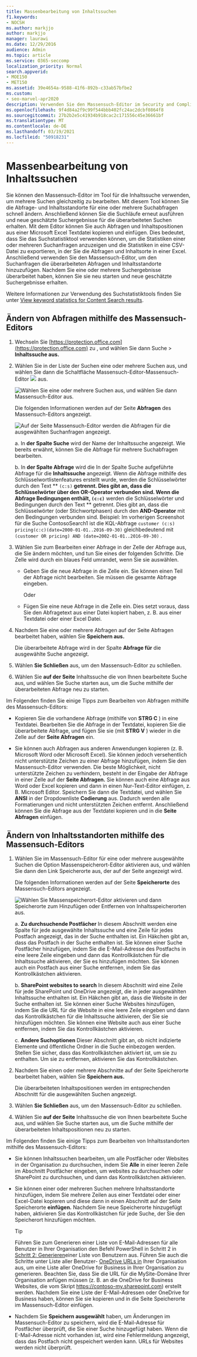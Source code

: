 ```yaml
---
title: Massenbearbeitung von Inhaltssuchen
f1.keywords:
- NOCSH
ms.author: markjjo
author: markjjo
manager: laurawi
ms.date: 12/29/2016
audience: Admin
ms.topic: article
ms.service: O365-seccomp
localization_priority: Normal
search.appverid:
- MOE150
- MET150
ms.assetid: 39e4654a-9588-41f6-892b-c33ab57bfbe2
ms.custom:
- seo-marvel-apr2020
description: Verwenden Sie den Massensuch-Editor im Security and Compliance Center, um die Abfrage- und Inhaltsstandorte für eine oder mehrere Inhaltssuchen schnell zu ändern.
ms.openlocfilehash: 9f4d84a2f9c99f544bbb402fc24ac2dcbf0864f8
ms.sourcegitcommit: 27b2b2e5c41934b918cac2c171556c45e36661bf
ms.translationtype: MT
ms.contentlocale: de-DE
ms.lasthandoff: 03/19/2021
ms.locfileid: "50918231"
---
```

# <a name="bulk-edit-content-searches"></a>Massenbearbeitung von Inhaltssuchen

Sie können den Massensuch-Editor im Tool für die Inhaltssuche verwenden, um mehrere Suchen gleichzeitig zu bearbeiten. Mit diesem Tool können Sie die Abfrage- und Inhaltsstandorte für eine oder mehrere Suchabfragen schnell ändern. Anschließend können Sie die Suchläufe erneut ausführen und neue geschätzte Suchergebnisse für die überarbeiteten Suchen erhalten. Mit dem Editor können Sie auch Abfragen und Inhaltspositionen aus einer Microsoft Excel Textdatei kopieren und einfügen. Dies bedeutet, dass Sie das Suchstatistiktool verwenden können, um die Statistiken einer oder mehreren Suchanfragen anzuzeigen und die Statistiken in eine CSV-Datei zu exportieren, in der Sie die Abfragen und Inhaltsorte in einer Excel. Anschließend verwenden Sie den Massensuch-Editor, um den Suchanfragen die überarbeiteten Abfragen und Inhaltsstandorte hinzuzufügen. Nachdem Sie eine oder mehrere Suchergebnisse überarbeitet haben, können Sie sie neu starten und neue geschätzte Suchergebnisse erhalten.
  
Weitere Informationen zur Verwendung des Suchstatistiktools finden Sie unter [View keyword statistics for Content Search results](view-keyword-statistics-for-content-search.md).
  
## <a name="use-the-bulk-search-editor-to-change-queries"></a>Ändern von Abfragen mithilfe des Massensuch-Editors

1. Wechseln Sie [https://protection.office.com](https://protection.office.com) zu , und wählen Sie dann Suche  \> **Inhaltssuche aus.**
    
2. Wählen Sie in der Liste der Suchen eine oder  mehrere Suchen aus, und wählen Sie dann die Schaltfläche Massensuch-Editor-Massensuch-Editor ![ ](../media/1ddb3d18-2f00-4a7b-98a6-817ca5ec7014.png) aus.
    
    ![Wählen Sie eine oder mehrere Suchen aus, und wählen Sie dann Massensuch-Editor aus.](../media/600c9716-89a2-4451-b111-fa7cfaad2006.png)
  
    Die folgenden Informationen werden auf der Seite **Abfragen** des Massensuch-Editors angezeigt. 
    
    ![Auf der Seite Massensuch-Editor werden die Abfragen für die ausgewählten Suchanfragen angezeigt.](../media/189659af-cc78-4479-b0bc-a93decad2f6c.png)
  
    a. In **der Spalte Suche** wird der Name der Inhaltssuche angezeigt. Wie bereits erwähnt, können Sie die Abfrage für mehrere Suchabfragen bearbeiten. 
    
    b. In **der Spalte Abfrage** wird die In der Spalte Suche aufgeführte Abfrage für die **Inhaltssuche** angezeigt. Wenn die Abfrage mithilfe des Schlüsselwortlistenfeatures erstellt wurde, werden die Schlüsselwörter durch den Text ** `(c:s)` **getrennt. Dies gibt an, dass die Schlüsselwörter über den **OR-Operator verbunden** sind. Wenn die Abfrage Bedingungen enthält, `(c:c)`** werden die Schlüsselwörter und Bedingungen durch den Text ** getrennt. Dies gibt an, dass die Schlüsselwörter (oder Stichwortphasen) durch den **AND-Operator** mit den Bedingungen verbunden sind. Beispiel: Im vorherigen Screenshot für die Suche ContosoSearch1 ist die KQL-Abfrage  `customer (c:s) pricing(c:c)(date=2000-01-01..2016-09-30)` gleichbedeutend mit  `(customer OR pricing) AND (date=2002-01-01..2016-09-30)` .
    
3. Wählen Sie zum Bearbeiten einer Abfrage in der Zelle der Abfrage aus, die Sie ändern möchten, und tun Sie eines der folgenden Schritte. Die Zelle wird durch ein blaues Feld umrandet, wenn Sie sie auswählen.
    
   - Geben Sie die neue Abfrage in die Zelle ein. Sie können einen Teil der Abfrage nicht bearbeiten. Sie müssen die gesamte Abfrage eingeben.
    
      Oder
    
    - Fügen Sie eine neue Abfrage in die Zelle ein. Dies setzt voraus, dass Sie den Abfragetext aus einer Datei kopiert haben, z. B. aus einer Textdatei oder einer Excel Datei.
    
4. Nachdem Sie eine oder mehrere Abfragen  auf der Seite Abfragen bearbeitet haben, wählen Sie **Speichern aus.**
    
    Die überarbeitete Abfrage wird in der Spalte **Abfrage für** die ausgewählte Suche angezeigt. 
    
5. Wählen **Sie Schließen** aus, um den Massensuch-Editor zu schließen. 
    
6. Wählen Sie **auf der Seite** Inhaltssuche die  von Ihnen bearbeitete Suche aus, und wählen Sie Suche starten aus, um die Suche mithilfe der überarbeiteten Abfrage neu zu starten. 
    
Im Folgenden finden Sie einige Tipps zum Bearbeiten von Abfragen mithilfe des Massensuch-Editors:
  
- Kopieren Sie die vorhandene Abfrage (mithilfe von **STRG C** ) in eine Textdatei. Bearbeiten Sie die Abfrage in der Textdatei, kopieren Sie die überarbeitete Abfrage, und fügen Sie sie (mit **STRG V** ) wieder in die Zelle auf der **Seite Abfragen** ein. 
    
- Sie können auch Abfragen aus anderen Anwendungen kopieren (z. B. Microsoft Word oder Microsoft Excel). Sie können jedoch versehentlich nicht unterstützte Zeichen zu einer Abfrage hinzufügen, indem Sie den Massensuch-Editor verwenden. Die beste Möglichkeit, nicht unterstützte Zeichen zu verhindern, besteht in der Eingabe der Abfrage in einer Zelle auf der **Seite Abfragen.** Sie können auch eine Abfrage aus Word oder Excel kopieren und dann in einen Nur-Text-Editor einfügen, z. B. Microsoft Editor. Speichern Sie dann die Textdatei, und wählen Sie **ANSI** in der Dropdownliste **Codierung** aus. Dadurch werden alle Formatierungen und nicht unterstützten Zeichen entfernt. Anschließend können Sie die Abfrage aus der Textdatei kopieren und in die **Seite Abfragen** einfügen. 
    
  
## <a name="use-the-bulk-search-editor-to-change-content-locations"></a>Ändern von Inhaltsstandorten mithilfe des Massensuch-Editors

1. Wählen Sie im Massensuch-Editor für eine oder mehrere ausgewählte Suchen  die Option Massenspeicherort-Editor aktivieren aus, und wählen Sie dann den Link Speicherorte aus, der auf der Seite angezeigt wird.  
    
    Die folgenden Informationen werden auf der Seite **Speicherorte** des Massensuch-Editors angezeigt. 
    
    ![Wählen Sie Massenspeicherort-Editor aktivieren und dann Speicherorte zum Hinzufügen oder Entfernen von Inhaltsspeicherorten aus.](../media/a5a468ce-bd63-4c53-bc37-ff64cf769e59.png)
  
    a. **Zu durchsuchende Postfächer** In diesem Abschnitt werden eine Spalte für jede ausgewählte Inhaltssuche und eine Zeile für jedes Postfach angezeigt, das in der Suche enthalten ist. Ein Häkchen gibt an, dass das Postfach in der Suche enthalten ist. Sie können einer Suche Postfächer hinzufügen, indem Sie die E-Mail-Adresse des Postfachs in eine leere Zeile eingeben und dann das Kontrollkästchen für die Inhaltssuche aktivieren, der Sie es hinzufügen möchten. Sie können auch ein Postfach aus einer Suche entfernen, indem Sie das Kontrollkästchen aktivieren.
    
    b. **SharePoint websites to search** In diesem Abschnitt wird eine Zeile für jede SharePoint und OneDrive angezeigt, die in jeder ausgewählten Inhaltssuche enthalten ist. Ein Häkchen gibt an, dass die Website in der Suche enthalten ist. Sie können einer Suche Websites hinzufügen, indem Sie die URL für die Website in eine leere Zeile eingeben und dann das Kontrollkästchen für die Inhaltssuche aktivieren, der Sie sie hinzufügen möchten. Sie können eine Website auch aus einer Suche entfernen, indem Sie das Kontrollkästchen aktivieren.
    
    c. **Andere Suchoptionen** Dieser Abschnitt gibt an, ob nicht indizierte Elemente und öffentliche Ordner in die Suche einbezogen werden. Stellen Sie sicher, dass das Kontrollkästchen aktiviert ist, um sie zu enthalten. Um sie zu entfernen, aktivieren Sie das Kontrollkästchen.
    
2. Nachdem Sie einen oder mehrere Abschnitte auf  der Seite Speicherorte bearbeitet haben, wählen Sie **Speichern aus.**
    
    Die überarbeiteten Inhaltspositionen werden im entsprechenden Abschnitt für die ausgewählten Suchen angezeigt.
    
3. Wählen **Sie Schließen** aus, um den Massensuch-Editor zu schließen. 
    
4. Wählen Sie **auf der Seite** Inhaltssuche die  von Ihnen bearbeitete Suche aus, und wählen Sie Suche starten aus, um die Suche mithilfe der überarbeiteten Inhaltspositionen neu zu starten. 
    
Im Folgenden finden Sie einige Tipps zum Bearbeiten von Inhaltsstandorten mithilfe des Massensuch-Editors:
  
- Sie können Inhaltssuchen bearbeiten, um alle Postfächer oder Websites in der Organisation  zu durchsuchen,  indem Sie **Alle** in einer leeren Zeile im Abschnitt Postfächer eingeben, um websites zu durchsuchen oder SharePoint zu durchsuchen, und dann das Kontrollkästchen aktivieren. 
    
- Sie können einer oder mehreren Suchen mehrere Inhaltsstandorte hinzufügen, indem Sie mehrere Zeilen aus einer Textdatei oder einer Excel-Datei kopieren und diese dann in einen Abschnitt auf der Seite Speicherorte **einfügen.** Nachdem Sie neue Speicherorte hinzugefügt haben, aktivieren Sie das Kontrollkästchen für jede Suche, der Sie den Speicherort hinzufügen möchten. 
    
    > [!TIP]
    > Führen Sie zum Generieren einer Liste von E-Mail-Adressen für alle Benutzer in Ihrer Organisation den Befehl PowerShell in Schritt 2 in [Schritt 2: Generieren](search-the-mailbox-and-onedrive-for-business-for-a-list-of-users.md#step-2-generate-a-list-of-users)einer Liste von Benutzern aus. Führen Sie auch die Schritte unter Liste aller Benutzer- [OneDrive URLs in](/onedrive/list-onedrive-urls) Ihrer Organisation aus, um eine Liste aller OneDrive for Business in Ihrer Organisation zu generieren. Beachten Sie, dass Sie die URL für die MySite-Domäne Ihrer Organisation anfügen müssen (z. B. an die OneDrive for Business Websites, die vom Skript https://contoso-my.sharepoint.com) erstellt werden. Nachdem Sie eine Liste der E-Mail-Adressen oder OneDrive for Business haben,  können Sie sie kopieren und in die Seite Speicherorte im Massensuch-Editor einfügen. 
  
- Nachdem Sie **Speichern ausgewählt** haben, um Änderungen im Massensuch-Editor zu speichern, wird die E-Mail-Adresse für Postfächer überprüft, die Sie einer Suche hinzugefügt haben. Wenn die E-Mail-Adresse nicht vorhanden ist, wird eine Fehlermeldung angezeigt, dass das Postfach nicht gespeichert werden kann. URLs für Websites werden nicht überprüft. 
